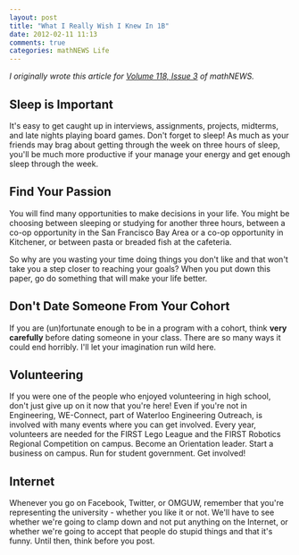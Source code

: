 ```yaml
---
layout: post
title: "What I Really Wish I Knew In 1B"
date: 2012-02-11 11:13
comments: true
categories: mathNEWS Life
---
```


_I originally wrote this article for
[Volume 118, Issue 3](http://mathnews.uwaterloo.ca/wordpress/?p=1809)
of mathNEWS._

Sleep is Important
------------------

It's easy to get caught up in interviews, assignments, projects,
midterms, and late nights playing board games. Don't forget to sleep!
As much as your friends may brag about getting through the week on
three hours of sleep, you'll be much more productive if your manage
your energy and get enough sleep through the week.

Find Your Passion
-----------------

You will find many opportunities to make decisions in your life. You might
be choosing between sleeping or studying for another three hours, between
a co-op opportunity in the San Francisco Bay Area or a co-op opportunity
in Kitchener, or between pasta or breaded fish at the cafeteria.

So why are you wasting your time doing things you don't like and that 
won't take you a step closer to reaching your goals? When you put down
this paper, go do something that will make your life better.

Don't Date Someone From Your Cohort
-----------------------------------

If you are (un)fortunate enough to be in a program with a cohort, think
**very carefully** before dating someone in your class. There are so many
ways it could end horribly. I'll let your imagination run wild here.

Volunteering
------------

If you were one of the people who enjoyed volunteering in high school,
don't just give up on it now that you're here! Even if you're not in
Engineering, WE-Connect, part of Waterloo Engineering Outreach, is 
involved with many events where you can get involved. Every year,
volunteers are needed for the FIRST Lego League and the FIRST Robotics 
Regional Competition on campus. Become an Orientation leader. Start a
business on campus. Run for student government. Get involved!

Internet
--------

Whenever you go on Facebook, Twitter, or OMGUW, remember that you're
representing the university - whether you like it or not. We'll have to
see whether we're going to clamp down and not put anything on the
Internet, or whether we're going to accept that people do stupid things
and that it's funny. Until then, think before you post.

